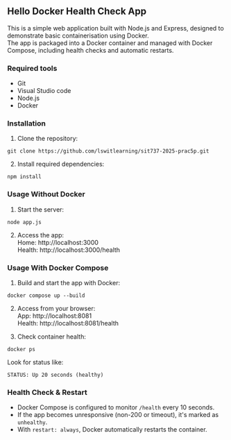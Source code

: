 ## Hello Docker Health Check App
This is a simple web application built with Node.js and Express, designed to demonstrate basic containerisation using Docker.  
The app is packaged into a Docker container and managed with Docker Compose, including health checks and automatic restarts.

### Required tools
- Git
- Visual Studio code
- Node.js
- Docker

### Installation
1. Clone the repository:
```
git clone https://github.com/lswitlearning/sit737-2025-prac5p.git
```

2. Install required dependencies:
```
npm install
```

### Usage Without Docker
1. Start the server:
```
node app.js
```
2. Access the app:  
Home: http://localhost:3000  
Health: http://localhost:3000/health  

### Usage With Docker Compose
1. Build and start the app with Docker:
```
docker compose up --build
```
2. Access from your browser:  
App: http://localhost:8081  
Health: http://localhost:8081/health  

3. Check container health:
```
docker ps
```
Look for status like:
```
STATUS: Up 20 seconds (healthy)
```

### Health Check & Restart
- Docker Compose is configured to monitor `/health` every 10 seconds.
- If the app becomes unresponsive (non-200 or timeout), it's marked as `unhealthy`.
- With `restart: always`, Docker automatically restarts the container.